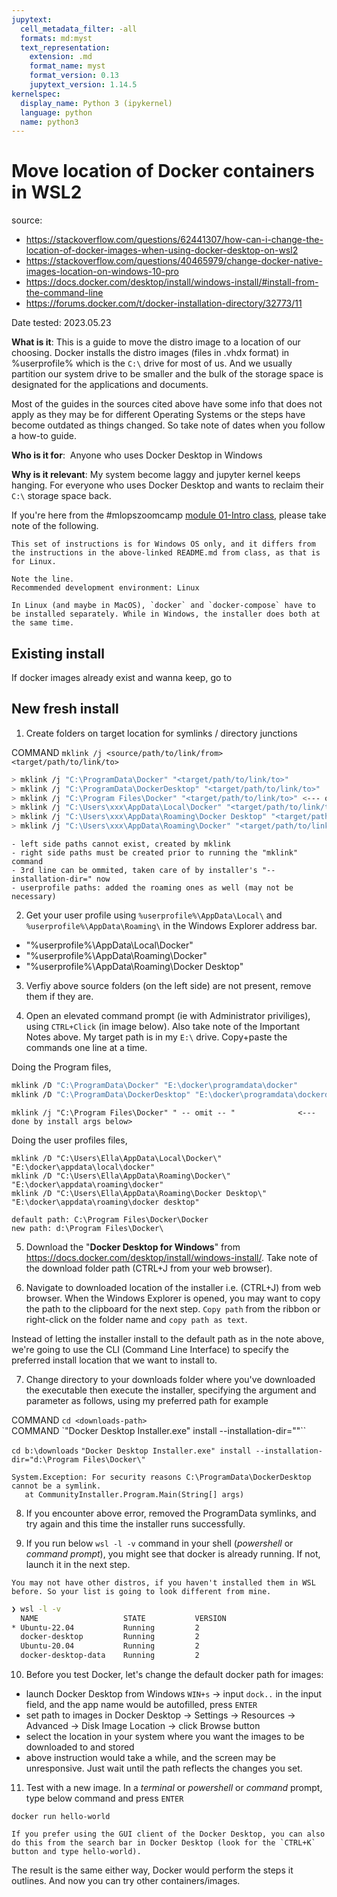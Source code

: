 ```yaml
---
jupytext:
  cell_metadata_filter: -all
  formats: md:myst
  text_representation:
    extension: .md
    format_name: myst
    format_version: 0.13
    jupytext_version: 1.14.5
kernelspec:
  display_name: Python 3 (ipykernel)
  language: python
  name: python3
---
```


# Move location of Docker containers in WSL2

source: 
- https://stackoverflow.com/questions/62441307/how-can-i-change-the-location-of-docker-images-when-using-docker-desktop-on-wsl2
- https://stackoverflow.com/questions/40465979/change-docker-native-images-location-on-windows-10-pro
- https://docs.docker.com/desktop/install/windows-install/#install-from-the-command-line
- https://forums.docker.com/t/docker-installation-directory/32773/11

Date tested: 2023.05.23

**What is it**: This is a guide to move the distro image to a location of our choosing. Docker installs the distro images (files in .vhdx format) in %userprofile% which is the `C:\` drive for most of us. And we usually partition our system drive to be smaller and the bulk of the storage space is designated for the applications and documents. 

Most of the guides in the sources cited above have some info that does not apply as they may be for different Operating Systems or the steps have become outdated as things changed. So take note of dates when you follow a how-to guide.

**Who is it for**:  Anyone who uses Docker Desktop in Windows

**Why is it relevant**: My system become laggy and jupyter kernel keeps hanging. For everyone who uses Docker Desktop and wants to reclaim their `C:\` storage space back. 

If you're here from the #mlopszoomcamp [module 01-Intro class](https://github.com/DataTalksClub/mlops-zoomcamp/blob/main/01-intro/README.md), please take note of the following.

```{important}
This set of instructions is for Windows OS only, and it differs from the instructions in the above-linked README.md from class, as that is for Linux.

Note the line.
Recommended development environment: Linux

In Linux (and maybe in MacOS), `docker` and `docker-compose` have to be installed separately. While in Windows, the installer does both at the same time.
```

## Existing install

If docker images already exist and wanna keep, go to [](move_wsl_distro.md)


## New fresh install
1. Create folders on target location for symlinks / directory junctions

COMMAND `mklink /j <source/path/to/link/from> <target/path/to/link/to>`

```bash
> mklink /j "C:\ProgramData\Docker" "<target/path/to/link/to>"
> mklink /j "C:\ProgramData\DockerDesktop" "<target/path/to/link/to>"
> mklink /j "C:\Program Files\Docker" "<target/path/to/link/to>" <--- omit this, done by --installation-dir= args below>
> mklink /j "C:\Users\xxx\AppData\Local\Docker" "<target/path/to/link/to>"
> mklink /j "C:\Users\xxx\AppData\Roaming\Docker Desktop" "<target/path/to/link/to>"
> mklink /j "C:\Users\xxx\AppData\Roaming\Docker" "<target/path/to/link/to>"
```

```{important}
- left side paths cannot exist, created by mklink
- right side paths must be created prior to running the "mklink" command
- 3rd line can be ommited, taken care of by installer's "--installation-dir=" now
- userprofile paths: added the roaming ones as well (may not be necessary)
```

2. Get your user profile using `%userprofile%\AppData\Local\` and `%userprofile%\AppData\Roaming\` in the Windows Explorer address bar.

- "%userprofile%\AppData\Local\Docker\"
- "%userprofile%\AppData\Roaming\Docker\"
- "%userprofile%\AppData\Roaming\Docker Desktop\"

3. Verfiy above source folders (on the left side) are not present, remove them if they are. 


4. Open an elevated command prompt (ie with Administrator priviliges), using `CTRL+Click` (in image below). Also take note of the Important Notes above. My target path is in my `E:\` drive. Copy+paste the commands one line at a time.

Doing the Program files,
```bash
mklink /D "C:\ProgramData\Docker" "E:\docker\programdata\docker"
mklink /D "C:\ProgramData\DockerDesktop" "E:\docker\programdata\dockerdesktop"
```

```{warning}
mklink /j "C:\Program Files\Docker" " -- omit -- "              <--- done by install args below>
```

Doing the user profiles files,
```
mklink /D "C:\Users\Ella\AppData\Local\Docker\" "E:\docker\appdata\local\docker"
mklink /D "C:\Users\Ella\AppData\Roaming\Docker\" "E:\docker\appdata\roaming\docker"
mklink /D "C:\Users\Ella\AppData\Roaming\Docker Desktop\" "E:\docker\appdata\roaming\docker desktop"
```

```{note}
default path: C:\Program Files\Docker\Docker
new path: d:\Program Files\Docker\
```

5. Download the "**Docker Desktop for Windows**" from https://docs.docker.com/desktop/install/windows-install/. Take note of the download folder path (CTRL+J from your web browser). 

5. Navigate to downloaded location of the installer i.e. (CTRL+J) from web browser. When the Windows Explorer is opened, you may want to copy the path to the clipboard for the next step. `Copy path` from the ribbon or right-click on the folder name and `copy path as text`.

Instead of letting the installer install to the default path as in the note above, we're going to use the CLI (Command Line Interface) to specify the preferred install location that we want to install to.

7. Change directory to your downloads folder where you've downloaded the executable then execute the installer, specifying the argument and parameter as follows, using my preferred path for example

COMMAND `cd <downloads-path>` <br/>
COMMAND `"Docker Desktop Installer.exe" install --installation-dir="<preferred-install-path>"``

`cd b:\downloads`
`"Docker Desktop Installer.exe" install --installation-dir="d:\Program Files\Docker\"`


```{warning}
System.Exception: For security reasons C:\ProgramData\DockerDesktop cannot be a symlink.
   at CommunityInstaller.Program.Main(String[] args)
```

8. If you encounter above error, removed the ProgramData symlinks, and try again and this time the installer runs successfully.

9. If you run below `wsl -l -v` command in your shell (_powershell_ or _command prompt_), you might see that docker is already running. If not, launch it in the next step. 

```{note}
You may not have other distros, if you haven't installed them in WSL before. So your list is going to look different from mine.
```

```bash
❯ wsl -l -v
  NAME                   STATE           VERSION
* Ubuntu-22.04           Running         2
  docker-desktop         Running         2
  Ubuntu-20.04           Running         2
  docker-desktop-data    Running         2
```

10. Before you test Docker, let's change the default docker path for images: 

   - launch Docker Desktop from Windows
   `WIN+s` -> input `dock..` in the input field, and the app name would be autofilled, press `ENTER`
   - set path to images in Docker Desktop -> Settings -> Resources -> Advanced -> Disk Image Location -> click Browse button
   - select the location in your system where you want the images to be downloaded to and stored
   - above instruction would take a while, and the screen may be unresponsive. Just wait until the path reflects the changes you set.


11. Test with a new image. In a _terminal_ or _powershell_ or _command_ prompt, type below command and press `ENTER`

`docker run hello-world`

```{note}
If you prefer using the GUI client of the Docker Desktop, you can also do this from the search bar in Docker Desktop (look for the `CTRL+K` button and type hello-world). 
```

The result is the same either way, Docker would perform the steps it outlines. And now you can try other containers/images.


